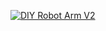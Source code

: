 

[![DIY Robot Arm V2](https://img.youtube.com/vi/ZaQQ6-Mw-B4/0.jpg)](https://www.youtube.com/watch?v=ZaQQ6-Mw-B4)
